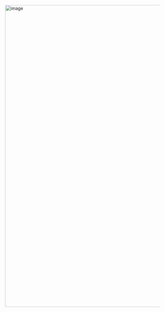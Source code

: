 <img width="930" height="980" alt="image" src="https://github.com/user-attachments/assets/52971bae-3330-439e-bda9-9615b32917e6" />
